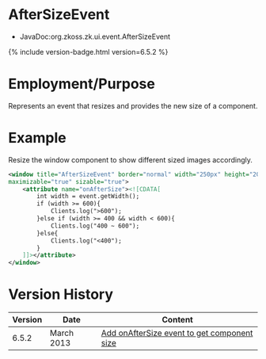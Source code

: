 

# AfterSizeEvent

- JavaDoc:<javadoc>org.zkoss.zk.ui.event.AfterSizeEvent</javadoc>

{% include version-badge.html version=6.5.2 %}

# Employment/Purpose

Represents an event that resizes and provides the new size of a
component.

# Example

Resize the window component to show different sized images accordingly.

``` xml
<window title="AfterSizeEvent" border="normal" width="250px" height="200px" 
maximizable="true" sizable="true">
    <attribute name="onAfterSize"><![CDATA[
        int width = event.getWidth();
        if (width >= 600){
            Clients.log(">600");
        }else if (width >= 400 && width < 600){
            Clients.log("400 ~ 600");
        }else{
            Clients.log("<400");
        }
    ]]></attribute>
</window>
```

# Version History

| Version | Date       | Content                                                                                |
|---------|------------|----------------------------------------------------------------------------------------|
| 6.5.2   | March 2013 | [Add onAfterSize event to get component size](http://tracker.zkoss.org/browse/ZK-1672) |


